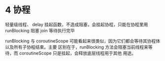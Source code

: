 



# 4 协程

轻量级线程、
delay 挂起函数，不造成阻塞，会挂起协程，只能在协程里用
runBlocking 阻塞
join 等待执行完毕

runBlocking 与 coroutineScope 可能看起来很类似，因为它们都会等待其协程体以及所有⼦协程结束。主要
区别在于，runBlocking ⽅法会阻塞当前线程来等待，⽽ coroutineScope 只是挂起，会释放底层线程⽤于其他
⽤途。

